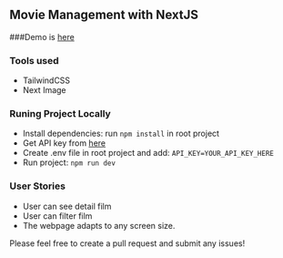 ## Movie Management with NextJS

###Demo is [here](https://movie-management-blasius.vercel.app)

### Tools used

- TailwindCSS
- Next Image

### Runing Project Locally

- Install dependencies: run `npm install` in root project
- Get API key from [here](https://www.themoviedb.org/documentation/api)
- Create .env file in root project and add: `API_KEY=YOUR_API_KEY_HERE`
- Run project: `npm run dev`

### User Stories

- User can see detail film
- User can filter film
- The webpage adapts to any screen size.

Please feel free to create a pull request and submit any issues!

